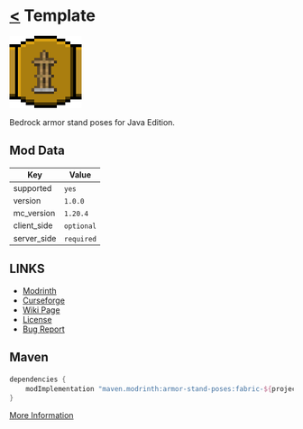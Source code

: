 # [<](../README.md) Template

![alt](icon.png)

Bedrock armor stand poses for Java Edition.

## Mod Data

| Key         | Value      |
|-------------|------------|
| supported   | `yes`      |
| version     | `1.0.0 `   |
| mc_version  | `1.20.4`   |
| client_side | `optional` |
| server_side | `required` |

## LINKS
- [Modrinth](https://modrinth.com/mod/armor-stand-poses)
- [Curseforge](https://curseforge.com/minecraft/mod/armor-stand-poses)
- [Wiki Page](https://github.com/legopitstop/Fabric/wiki/TEMPLATE)
- [License](https://legopitstop.weebly.com/license.html)
- [Bug Report](https://github.com/legopitstop/Fabric/issues)

## Maven
```gradle
dependencies {
    modImplementation "maven.modrinth:armor-stand-poses:fabric-${project.poses_version}"
}
```
[More Information](https://docs.modrinth.com/docs/tutorials/maven/)
